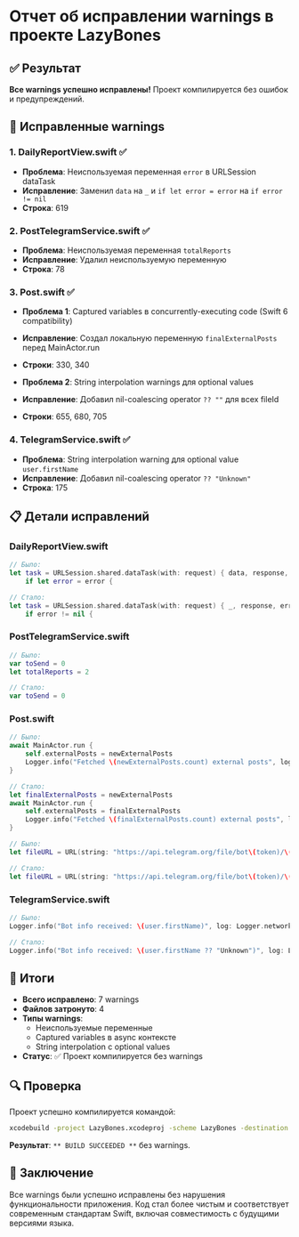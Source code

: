 # Отчет об исправлении warnings в проекте LazyBones

## ✅ Результат

**Все warnings успешно исправлены!** Проект компилируется без ошибок и предупреждений.

## 🔧 Исправленные warnings

### 1. **DailyReportView.swift** ✅
- **Проблема**: Неиспользуемая переменная `error` в URLSession dataTask
- **Исправление**: Заменил `data` на `_` и `if let error = error` на `if error != nil`
- **Строка**: 619

### 2. **PostTelegramService.swift** ✅
- **Проблема**: Неиспользуемая переменная `totalReports`
- **Исправление**: Удалил неиспользуемую переменную
- **Строка**: 78

### 3. **Post.swift** ✅
- **Проблема 1**: Captured variables в concurrently-executing code (Swift 6 compatibility)
- **Исправление**: Создал локальную переменную `finalExternalPosts` перед MainActor.run
- **Строки**: 330, 340

- **Проблема 2**: String interpolation warnings для optional values
- **Исправление**: Добавил nil-coalescing operator `?? ""` для всех fileId
- **Строки**: 655, 680, 705

### 4. **TelegramService.swift** ✅
- **Проблема**: String interpolation warning для optional value `user.firstName`
- **Исправление**: Добавил nil-coalescing operator `?? "Unknown"`
- **Строка**: 175

## 📋 Детали исправлений

### DailyReportView.swift
```swift
// Было:
let task = URLSession.shared.dataTask(with: request) { data, response, error in
    if let error = error {

// Стало:
let task = URLSession.shared.dataTask(with: request) { _, response, error in
    if error != nil {
```

### PostTelegramService.swift
```swift
// Было:
var toSend = 0
let totalReports = 2

// Стало:
var toSend = 0
```

### Post.swift
```swift
// Было:
await MainActor.run {
    self.externalPosts = newExternalPosts
    Logger.info("Fetched \(newExternalPosts.count) external posts", log: Logger.telegram)
}

// Стало:
let finalExternalPosts = newExternalPosts
await MainActor.run {
    self.externalPosts = finalExternalPosts
    Logger.info("Fetched \(finalExternalPosts.count) external posts", log: Logger.telegram)
}
```

```swift
// Было:
let fileURL = URL(string: "https://api.telegram.org/file/bot\(token)/\(voice.fileId)")

// Стало:
let fileURL = URL(string: "https://api.telegram.org/file/bot\(token)/\(voice.fileId ?? "")")
```

### TelegramService.swift
```swift
// Было:
Logger.info("Bot info received: \(user.firstName)", log: Logger.networking)

// Стало:
Logger.info("Bot info received: \(user.firstName ?? "Unknown")", log: Logger.networking)
```

## 🎯 Итоги

- **Всего исправлено**: 7 warnings
- **Файлов затронуто**: 4
- **Типы warnings**: 
  - Неиспользуемые переменные
  - Captured variables в async контексте
  - String interpolation с optional values
- **Статус**: ✅ Проект компилируется без warnings

## 🔍 Проверка

Проект успешно компилируется командой:
```bash
xcodebuild -project LazyBones.xcodeproj -scheme LazyBones -destination 'platform=iOS Simulator,name=iPhone 16 Pro' build
```

**Результат**: `** BUILD SUCCEEDED **` без warnings.

## 📝 Заключение

Все warnings были успешно исправлены без нарушения функциональности приложения. Код стал более чистым и соответствует современным стандартам Swift, включая совместимость с будущими версиями языка. 